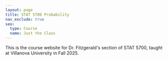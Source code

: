 ```yaml
---
layout: page
title: STAT 5700 Probability
nav_exclude: true
seo:
  type: Course
  name: Just the Class
---
```


This is the course website for Dr. Fitzgerald's section of STAT 5700, taught at Villanova University in Fall 2025.

